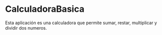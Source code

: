 # CalculadoraBasica
Esta aplicación es una calculadora que permite sumar, restar, multiplicar y dividir dos numeros.
